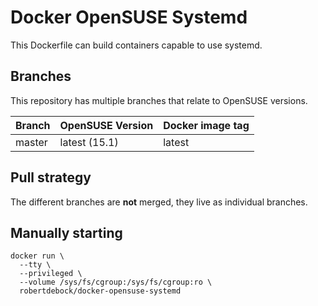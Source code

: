 Docker OpenSUSE Systemd
=======================

This Dockerfile can build containers capable to use systemd.

Branches
--------

This repository has multiple branches that relate to OpenSUSE versions.

|Branch |OpenSUSE Version|Docker image tag|
|-------|----------------|----------------|
|master |latest (15.1)   |latest          |

Pull strategy
-------------

The different branches are **not** merged, they live as individual branches.

Manually starting
-----------------

```
docker run \
  --tty \
  --privileged \
  --volume /sys/fs/cgroup:/sys/fs/cgroup:ro \
  robertdebock/docker-opensuse-systemd
```

